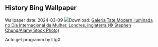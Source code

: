 ## History Bing Wallpaper
Wallpaper date: 2024-03-09
![](https://www.bing.com/th?id=OHR.TateLightUp_PT-BR7094951242_UHD.jpg&w=1000)Download: [Galeria Tate Modern iluminada no Dia Internacional da Mulher, Londres, Inglaterra (© Stephen Chung/Alamy Stock Photo)](https://www.bing.com/th?id=OHR.TateLightUp_PT-BR7094951242_UHD.jpg)

Auto get programm by LtgX
